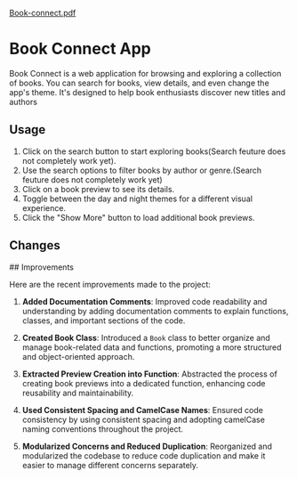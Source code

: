 [Book-connect.pdf](https://github.com/Dino04-cyber/OSVJOV233_FTC2306_GROUPC_Osvaldino-Jovete_Interactive-Web-Apps-IWA19-Final-Capstone-Project/files/12558524/Book-connect.pdf)
</head>
<body>
    <h1>Book Connect App</h1>

  
  Book Connect is a web application for browsing and exploring a collection of books. 
  You can search for books, view details, and even change the app's theme. 
  It's designed to help book enthusiasts discover new titles and authors

  <h2>Usage</h2>
    <ol>
        <li>Click on the search button to start exploring books(Search feuture does not completely work yet).</li>
        <li>Use the search options to filter books by author or genre.(Search feuture does not completely work yet)</li>
        <li>Click on a book preview to see its details.</li>
        <li>Toggle between the day and night themes for a different visual experience.</li>
        <li>Click the "Show More" button to load additional book previews.</li>
    </ol>
  </body>

  <h2>Changes</h2>
## Improvements

Here are the recent improvements made to the project:

1. **Added Documentation Comments**: Improved code readability and understanding by adding documentation comments to explain functions, classes, and important sections of the code.

2. **Created Book Class**: Introduced a `Book` class to better organize and manage book-related data and functions, promoting a more structured and object-oriented approach.

3. **Extracted Preview Creation into Function**: Abstracted the process of creating book previews into a dedicated function, enhancing code reusability and maintainability.

4. **Used Consistent Spacing and CamelCase Names**: Ensured code consistency by using consistent spacing and adopting camelCase naming conventions throughout the project.

5. **Modularized Concerns and Reduced Duplication**: Reorganized and modularized the codebase to reduce code duplication and make it easier to manage different concerns separately.
